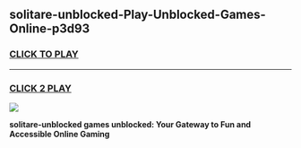 
## solitare-unblocked-Play-Unblocked-Games-Online-p3d93
<h3>
<a href="https://premium76.site?title=solitare-unblocked&ref=25A">CLICK TO PLAY</a></h3>
<hr>

<h3>
<a href="https://premium76.site?title=solitare-unblocked&ref=25A">CLICK 2 PLAY</a>
  
</h3>

<a href="https://premium76.site?title=solitare-unblocked&ref=25A"><img src="https://clearcache.store/games.png"></a>


**solitare-unblocked games unblocked: Your Gateway to Fun and Accessible Online Gaming**
